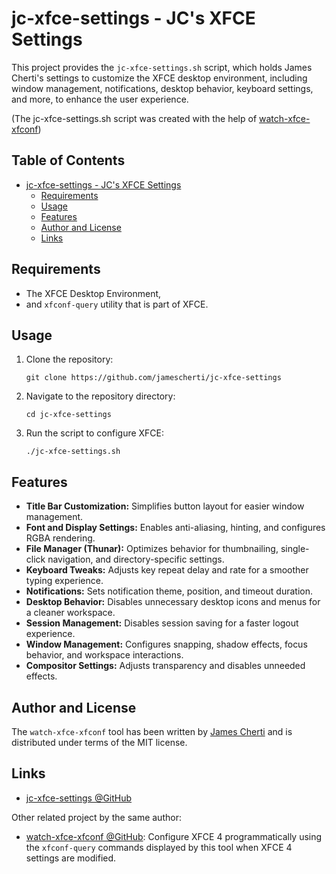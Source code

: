 # jc-xfce-settings - JC's XFCE Settings

This project provides the `jc-xfce-settings.sh` script, which holds James Cherti's settings to customize the XFCE desktop environment, including window management, notifications, desktop behavior, keyboard settings, and more, to enhance the user experience.

(The jc-xfce-settings.sh script was created with the help of [watch-xfce-xfconf](https://github.com/jamescherti/watch-xfce-xfconf))

<!-- markdown-toc start - Don't edit this section. Run M-x markdown-toc-refresh-toc -->
## Table of Contents

- [jc-xfce-settings - JC's XFCE Settings](#jc-xfce-settings---jcs-xfce-settings)
  - [Requirements](#requirements)
  - [Usage](#usage)
  - [Features](#features)
  - [Author and License](#author-and-license)
  - [Links](#links)

<!-- markdown-toc end -->

## Requirements

- The XFCE Desktop Environment,
- and `xfconf-query` utility that is part of XFCE.

## Usage

1. Clone the repository:

   ```
   git clone https://github.com/jamescherti/jc-xfce-settings
   ```

2. Navigate to the repository directory:

   ```
   cd jc-xfce-settings
   ```

3. Run the script to configure XFCE:

   ```
   ./jc-xfce-settings.sh
   ```

## Features

- **Title Bar Customization:** Simplifies button layout for easier window management.
- **Font and Display Settings:** Enables anti-aliasing, hinting, and configures RGBA rendering.
- **File Manager (Thunar):** Optimizes behavior for thumbnailing, single-click navigation, and directory-specific settings.
- **Keyboard Tweaks:** Adjusts key repeat delay and rate for a smoother typing experience.
- **Notifications:** Sets notification theme, position, and timeout duration.
- **Desktop Behavior:** Disables unnecessary desktop icons and menus for a cleaner workspace.
- **Session Management:** Disables session saving for a faster logout experience.
- **Window Management:** Configures snapping, shadow effects, focus behavior, and workspace interactions.
- **Compositor Settings:** Adjusts transparency and disables unneeded effects.

## Author and License

The `watch-xfce-xfconf` tool has been written by [James Cherti](https://www.jamescherti.com/) and is distributed under terms of the MIT license.

## Links

- [jc-xfce-settings @GitHub](https://github.com/jamescherti/jc-xfce-settings)

Other related project by the same author:
- [watch-xfce-xfconf @GitHub](https://github.com/jamescherti/watch-xfce-xfconf/): Configure XFCE 4 programmatically using the `xfconf-query` commands displayed by this tool when XFCE 4 settings are modified.
